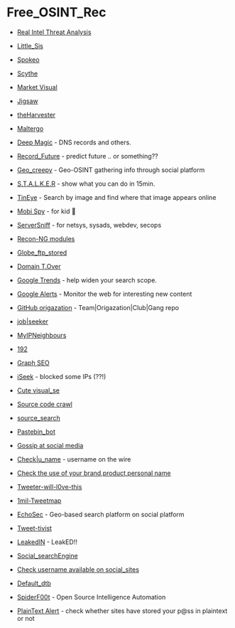 # Free_OSINT_Rec
 - [Real Intel Threat Analysis](https://github.com/ocmdev/rita)
 - [Little_Sis](https://littlesis.org/)
 - [Spokeo](https://www.spokeo.com/)
 - [Scythe](http://blog.c22.cc/2012/10/03/scythe-framework/)
 - [Market Visual](http://www.marketvisual.com/)
 - [Jigsaw](http://www.jigsaw.com/)
  
 - [theHarvester](https://code.google.com/archive/p/theharvester/)
 - [Maltergo](https://www.paterva.com/web7/)
 - [Deep Magic](https://www.deepmagic.com/) - DNS records and others.

 - [Record_Future](https://www.recordedfuture.com/) - predict future .. or something??
 - [Geo_creepy](http://www.geocreepy.com/) - Geo-OSINT gathering info through social platform
 - [S.T.A.L.K.E.R](https://immunityproducts.blogspot.co.uk/2012/08/stalker-analyzing-your-wireless-data.html) - show what you can do in 15min.
 - [TinEye](https://www.tineye.com/) - Search by image and find where that image appears online 
 
 - [Mobi Spy](http://www.mobistealth.com/) - for kid 🍼 
 
 - [ServerSniff](http://www.serversniff.net/index.php) - for netsys, sysads, webdev, secops
 - [Recon-NG modules](https://github.com/scumsec/Recon-ng-modules) 
 - [Globe_ftp_stored](http://globalfilesearch.com/)
 - [Domain T.Over](https://github.com/aboul3la/Sublist3r)
 
 - [Google Trends](https://trends.google.com/trends/) - help widen your search scope.
 - [Google Alerts](https://www.google.com/alerts) - Monitor the web for interesting new content
 - [GitHub origazation](https://github.com/michenriksen/gitrob) - Team|Origazation|Club|Gang repo
 
 - [job|seeker](https://www.glassdoor.com/index.htm)
 - [MyIPNeighbours](http://www.my-ip-neighbors.com)
 - [192](http://www.192.com/)
 - [Graph SEO](http://www.touchgraph.com/seo)
 - [iSeek](http://www.iseek.com/) - blocked some IPs (??!)
 - [Cute visual_se](http://search.carrot2.org/stable/search)
 
 - [Source code crawl](https://nerdydata.com/search)
 - [source_search](https://searchcode.com/)
 - [Pastebin_bot](http://www.andrewmohawk.com/pasteLert)
 
 - [Gossip at social media](http://www.whostalkin.com/)
 - [Check|u_name](http://checkusernames.com/) - username on the wire
 - [Check the use of your brand,product,personal name](http://knowem.com/)
 - [Tweeter-will-l0ve-this](https://tinfoleak.com/)
 - [1mil-Tweetmap](http://onemilliontweetmap.com/)
 - [EchoSec](https://www.echosec.net/) - Geo-based search platform on social platform
 - [Tweet-tivist](http://www.tweetarchivist.com)
 - [LeakedIN](http://www.leakedin.com) - LeakED!!
 - [Social_searchEngine](http://socialmention.com/)
 - [Check username available on social_sites](http://namechk.com/)
 - [Default_dtb](https://cirt.net/passwords)
 - [SpiderF00t](http://www.spiderfoot.net/) - Open Source Intelligence Automation 
 
 - [PlainText Alert](https://chrome.google.com/webstore/detail/plain-text-offenders-aler/ggndaknbenjhnkddgjnjjcmomgaidhmd?hl=en-US) - check whether sites have stored your p@ss in plaintext or not
 
 
